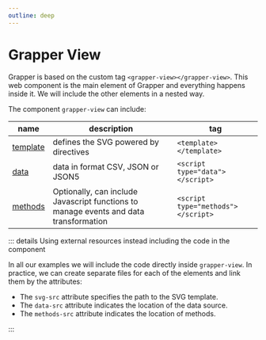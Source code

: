 ```yaml
---
outline: deep
---
```


# Grapper View

Grapper is based on the custom tag `<grapper-view></grapper-view>`. 
This web component is the main element of Grapper and everything happens inside it. 
We will include the other elements in a nested way.

<ClientOnly>
  <div style="display: none">
    <grapper-view id="scafolding">
      <template></template>
      <g-script type="data"></g-script>
      <g-script type="methods"></g-script>
    </grapper-view>
  </div>
  <g-editor href="#scafolding" mode="readonly" highlight-lines="2-4"></g-editor>
</ClientOnly>

The component `grapper-view` can include:

| name                        | description                                                                           | tag                     |
|-----------------------------|---------------------------------------------------------------------------------------|-------------------------|
| [template](template.md) | defines the SVG powered by directives                                                 | `<template></template>` |
| [data](data.md) | data in format CSV, JSON or JSON5                                                     | `<script type="data"></script>` |
| [methods](methods.md) | Optionally, can include Javascript functions to manage events and data transformation | `<script type="methods"></script>` |

::: details Using external resources instead including the code in the component

In all our examples we will include the code directly inside `grapper-view`. 
In practice, we can create separate files for each of the elements and link them by the attributes:

- The `svg-src` attribute specifies the path to the SVG template.
- The `data-src` attribute indicates the location of the data source.
- The `methods-src` attribute indicates the location of methods.

<ClientOnly>
<div style="display:none" id="external-resources">
  <grapper-view 
    svg-src="../../svg/circles.svg"
    data-src="../../data/circles.json"
    methods-src="../../methods/circles.js"></grapper-view>
</div>
<g-editor href="#external-resources" mode="readonly"></g-editor>
</ClientOnly>

:::